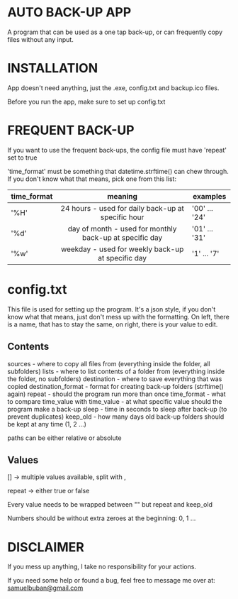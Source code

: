 # AUTO BACK-UP APP

A program that can be used as a one tap back-up, or can frequently copy files without any input.


# INSTALLATION

App doesn't need anything, just the .exe, config.txt and backup.ico files.

Before you run the app, make sure to set up config.txt


# FREQUENT BACK-UP

If you want to use the frequent back-ups, the config file must have 'repeat' set to true

'time_format' must be something that datetime.strftime() can chew through.
If you don't know what that means, pick one from this list:

| time_format | meaning                                                 | examples      |
| ----------- | :-----:                                                 | --------      |
| '%H'        | 24 hours - used for daily back-up at specific hour      | '00' ... '24' |
| '%d'        | day of month - used for monthly back-up at specific day | '01' ... '31' |
| '%w'        | weekday - used for weekly back-up at specific day       | '1' ... '7'   |


# config.txt

This file is used for setting up the program.
It's a json style, if you don't know what that means, just don't mess up with the formatting.
On left, there is a name, that has to stay the same, on right, there is your value to edit.


## Contents

sources - where to copy all files from (everything inside the folder, all subfolders)
lists - where to list contents of a folder from (everything inside the folder, no subfolders)
destination - where to save everything that was copied
destination_format - format for creating back-up folders (strftime() again)
repeat - should the program run more than once
time_format - what to compare time_value with
time_value - at what specific value should the program make a back-up
sleep - time in seconds to sleep after back-up (to prevent duplicates)
keep_old - how many days old back-up folders should be kept at any time (1, 2 ...)

paths can be either relative or absolute


## Values

[] -> multiple values available, split with ,

repeat -> either true or false

Every value needs to be wrapped between "" but repeat and keep_old

Numbers should be without extra zeroes at the beginning: 0, 1 ...


# DISCLAIMER

If you mess up anything, I take no responsibility for your actions.

If you need some help or found a bug, feel free to message me over at: samuelbuban@gmail.com
